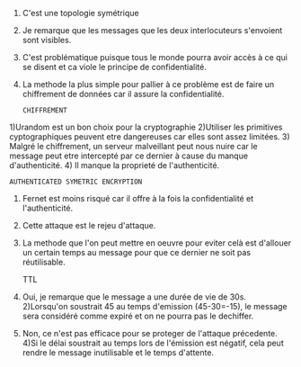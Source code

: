 1) C'est une topologie symétrique
2) Je remarque que les messages que les deux interlocuteurs s'envoient sont visibles.
3) C'est problématique puisque tous le monde pourra avoir accès à ce qui se disent et ca viole le principe de confidentialité.
4) La methode la plus simple pour pallier à ce problème est de faire un chiffrement de données car il assure la confidentialité.

       CHIFFREMENT
1)Urandom est un bon choix pour la cryptographie 
2)Utiliser les primitives cyptographiques peuvent etre dangereuses car elles sont assez limitées. 
3) Malgré le chiffrement, un serveur malveillant peut nous nuire car le message peut etre intercepté par ce dernier à cause du manque d'authenticité. 
4) Il manque la proprieté de l'authenticité.

    AUTHENTICATED SYMETRIC ENCRYPTION
1) Fernet est moins risqué car il offre à la fois la confidentialité et l'authenticité.
2) Cette attaque est le rejeu d'attaque.
3) La methode que l'on peut mettre en oeuvre pour eviter celà est d'allouer un certain temps au message pour que ce dernier ne soit pas réutilisable.

    TTL
1) Oui, je remarque que le message a une durée de vie de 30s.
2)Lorsqu'on soustrait 45 au temps d'emission (45-30=-15), le message sera considéré comme expiré et on ne pourra pas le dechiffer.
3) Non, ce n'est pas efficace pour se proteger de l'attaque précedente.
4)Si le délai soustrait au temps lors de l'émission est négatif, cela peut rendre le message inutilisable et le temps d'attente.

